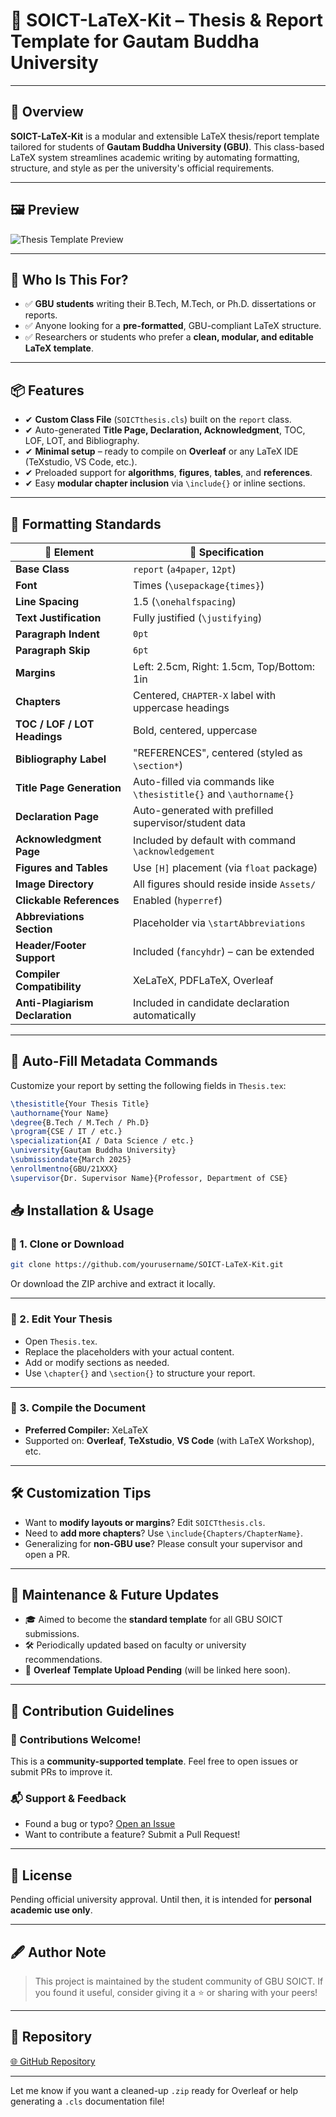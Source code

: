 # 📜 SOICT-LaTeX-Kit – Thesis & Report Template for Gautam Buddha University

---

## 🚀 Overview

**SOICT-LaTeX-Kit** is a modular and extensible LaTeX thesis/report template tailored for students of **Gautam Buddha University (GBU)**. This class-based LaTeX system streamlines academic writing by automating formatting, structure, and style as per the university's official requirements.

---

## 🖼️ Preview

![Thesis Template Preview](./Assets/Preview.png)

---

## 🎯 Who Is This For?

- ✅ **GBU students** writing their B.Tech, M.Tech, or Ph.D. dissertations or reports.
- ✅ Anyone looking for a **pre-formatted**, GBU-compliant LaTeX structure.
- ✅ Researchers or students who prefer a **clean, modular, and editable LaTeX template**.

---

## 📦 Features

- ✔ **Custom Class File** (`SOICTthesis.cls`) built on the `report` class.
- ✔ Auto-generated **Title Page, Declaration, Acknowledgment**, TOC, LOF, LOT, and Bibliography.
- ✔ **Minimal setup** – ready to compile on **Overleaf** or any LaTeX IDE (TeXstudio, VS Code, etc.).
- ✔ Preloaded support for **algorithms**, **figures**, **tables**, and **references**.
- ✔ Easy **modular chapter inclusion** via `\include{}` or inline sections.

---

## 📐 Formatting Standards

| 🧱 **Element**                  | 🎨 **Specification**                                               |
| ------------------------------- | ------------------------------------------------------------------ |
| **Base Class**                  | `report` (`a4paper`, `12pt`)                                       |
| **Font**                        | Times (`\usepackage{times}`)                                       |
| **Line Spacing**                | 1.5 (`\onehalfspacing`)                                            |
| **Text Justification**          | Fully justified (`\justifying`)                                    |
| **Paragraph Indent**            | `0pt`                                                              |
| **Paragraph Skip**              | `6pt`                                                              |
| **Margins**                     | Left: 2.5cm, Right: 1.5cm, Top/Bottom: 1in                         |
| **Chapters**                    | Centered, `CHAPTER-X` label with uppercase headings                |
| **TOC / LOF / LOT Headings**    | Bold, centered, uppercase                                          |
| **Bibliography Label**          | "REFERENCES", centered (styled as `\section*`)                     |
| **Title Page Generation**       | Auto-filled via commands like `\thesistitle{}` and `\authorname{}` |
| **Declaration Page**            | Auto-generated with prefilled supervisor/student data              |
| **Acknowledgment Page**         | Included by default with command `\acknowledgement`                |
| **Figures and Tables**          | Use `[H]` placement (via `float` package)                          |
| **Image Directory**             | All figures should reside inside `Assets/`                         |
| **Clickable References**        | Enabled (`hyperref`)                                               |
| **Abbreviations Section**       | Placeholder via `\startAbbreviations`                              |
| **Header/Footer Support**       | Included (`fancyhdr`) – can be extended                            |
| **Compiler Compatibility**      | XeLaTeX, PDFLaTeX, Overleaf                                        |
| **Anti-Plagiarism Declaration** | Included in candidate declaration automatically                    |

---

## 🔧 Auto-Fill Metadata Commands

Customize your report by setting the following fields in `Thesis.tex`:

```latex
\thesistitle{Your Thesis Title}
\authorname{Your Name}
\degree{B.Tech / M.Tech / Ph.D}
\program{CSE / IT / etc.}
\specialization{AI / Data Science / etc.}
\university{Gautam Buddha University}
\submissiondate{March 2025}
\enrollmentno{GBU/21XXX}
\supervisor{Dr. Supervisor Name}{Professor, Department of CSE}

```

## 📥 Installation & Usage

### 📌 1. Clone or Download

```bash
git clone https://github.com/yourusername/SOICT-LaTeX-Kit.git
```

Or download the ZIP archive and extract it locally.

---

### 📌 2. Edit Your Thesis

- Open `Thesis.tex`.
- Replace the placeholders with your actual content.
- Add or modify sections as needed.
- Use `\chapter{}` and `\section{}` to structure your report.

---

### 📌 3. Compile the Document

- **Preferred Compiler:** XeLaTeX
- Supported on: **Overleaf**, **TeXstudio**, **VS Code** (with LaTeX Workshop), etc.

---

## 🛠️ Customization Tips

- Want to **modify layouts or margins**? Edit `SOICTthesis.cls`.
- Need to **add more chapters**? Use `\include{Chapters/ChapterName}`.
- Generalizing for **non-GBU use**? Please consult your supervisor and open a PR.

---

## 🔄 Maintenance & Future Updates

- 🎓 Aimed to become the **standard template** for all GBU SOICT submissions.
- 🛠️ Periodically updated based on faculty or university recommendations.
- 📌 **Overleaf Template Upload Pending** (will be linked here soon).

---

## 🧪 Contribution Guidelines

### 🤝 Contributions Welcome!

This is a **community-supported template**. Feel free to open issues or submit PRs to improve it.

### 📬 Support & Feedback

- Found a bug or typo? [Open an Issue](https://github.com/yourusername/SOICT-LaTeX-Kit/issues)
- Want to contribute a feature? Submit a Pull Request!

---

## 🪪 License

Pending official university approval. Until then, it is intended for **personal academic use only**.

---

## 🖋️ Author Note

> This project is maintained by the student community of GBU SOICT.
> If you found it useful, consider giving it a ⭐️ or sharing with your peers!

---

## 🔗 Repository

[🌐 GitHub Repository](https://github.com/ashish-kus/SOICT-LaTeX-Kit)

---

Let me know if you want a cleaned-up `.zip` ready for Overleaf or help generating a `.cls` documentation file!
